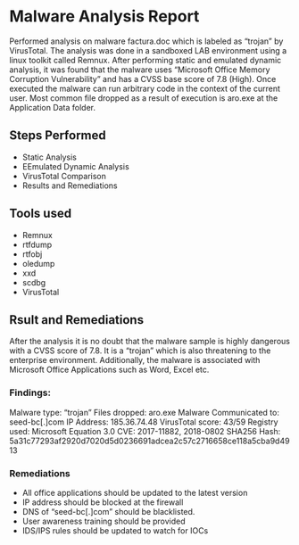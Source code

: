 # Malware Analysis Report
Performed analysis on malware factura.doc which is labeled as “trojan” by VirusTotal. The analysis was done in a sandboxed LAB environment using a linux toolkit called Remnux. After performing static and emulated dynamic analysis, it was found that the malware uses “Microsoft Office Memory Corruption Vulnerability” and has a CVSS base score of 7.8 (High). Once executed the malware can run arbitrary code in the context of the current user. Most common file dropped as a result of execution is aro.exe at the Application Data folder.

## Steps Performed
- Static Analysis
- EEmulated Dynamic Analysis
- VirusTotal Comparison
- Results and Remediations

## Tools used
- Remnux
- rtfdump
- rtfobj
- oledump
- xxd
- scdbg
- VirusTotal

## Rsult and Remediations
After the analysis it is no doubt that the malware sample is highly dangerous with a CVSS score of 7.8. It is a “trojan” which is also threatening to the enterprise environment. Additionally, the malware is associated with Microsoft Office Applications such as Word, Excel etc.

### Findings:
Malware type: “trojan”
Files dropped: aro.exe
Malware Communicated to: seed-bc[.]com
IP Address: 185.36.74.48
VirusTotal score: 43/59
Registry used: Microsoft Equation 3.0
CVE: 2017-11882, 2018-0802
SHA256 Hash: 5a31c77293af2920d7020d5d0236691adcea2c57c2716658ce118a5cba9d4913

### Remediations
- All office applications should be updated to the latest version
- IP address should be blocked at the firewall
- DNS of “seed-bc[.]com” should be blacklisted.
- User awareness training should be provided
- IDS/IPS rules should be updated to watch for IOCs

